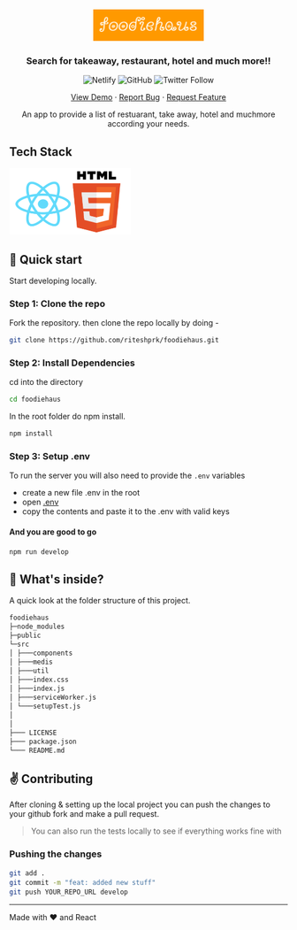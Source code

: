 <br />
<p align="center">
  <a href="https://compassionate-panini-6e0d2c.netlify.app/">
    <img src="./src/media/logo.PNG" alt="foodiehaus Logo" width="200" height="57">
  </a>

  <h3 align="center">Search for takeaway, restaurant, hotel and much more!!</h3>

  <p align="center">
    <img alt="Netlify" src="https://api.netlify.com/api/v1/badges/d7d0ab19-482b-4fe5-b120-57198ede1b2c/deploy-status">
    <img alt="GitHub" src="https://img.shields.io/github/license/riteshprk/foodiehaus?style=plastic">
    <img alt="Twitter Follow" src="https://img.shields.io/twitter/follow/reach2ritesh?style=social"/>
  </p>

  <p align="center">
    <a href="https://compassionate-panini-6e0d2c.netlify.app/">View Demo</a>
    ·
    <a href="https://github.com/riteshprk/foodiehaus/issues">Report Bug</a>
    ·
    <a href="https://github.com/riteshprk/foodiehaus/issues">Request Feature</a>
  </p>
</p>

<p align="center">An app to provide a list of restuarant, take away, hotel and muchmore according your needs.</p>

## Tech Stack

<img alt="React HTML5" src="./src/media/stack.PNG" width="220" height="120">

## :rocket: Quick start

Start developing locally.

### Step 1: Clone the repo

Fork the repository. then clone the repo locally by doing -

```sh
git clone https://github.com/riteshprk/foodiehaus.git
```

### Step 2: Install Dependencies

cd into the directory

```sh
cd foodiehaus
```

In the root folder do npm install.

```sh
npm install

```

### Step 3: Setup .env

To run the server you will also need to provide the `.env` variables

- create a new file .env in the root
- open [.env](./.env)
- copy the contents and paste it to the .env with valid keys

#### And you are good to go

```sh
npm run develop
```

## :open_file_folder: What's inside?

A quick look at the folder structure of this project.

    foodiehaus
    ├─node_modules
    ├─public
    └─src
    │ ├───components
    │ ├───medis
    │ ├───util
    │ ├───index.css
    │ ├───index.js
    │ ├───serviceWorker.js
    │ └───setupTest.js
    │
    │
    ├─── LICENSE
    ├─── package.json
    └─── README.md

## :v: Contributing

After cloning & setting up the local project you can push the changes to your github fork and make a pull request.

> You can also run the tests locally to see if everything works fine with

### Pushing the changes

```bash
git add .
git commit -m "feat: added new stuff"
git push YOUR_REPO_URL develop
```

---

Made with :heart: and React
